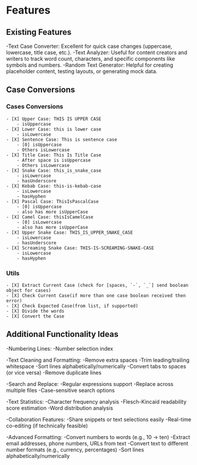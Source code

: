 # Features

## Existing Features

-Text Case Converter: Excellent for quick case changes (uppercase, lowercase, title case, etc.).
-Text Analyzer: Useful for content creators and writers to track word count, characters, and specific components like symbols and numbers.
-Random Text Generator: Helpful for creating placeholder content, testing layouts, or generating mock data.

## Case Conversions

### Cases Conversions

    - [X] Upper Case: THIS IS UPPER CASE
        - isUppercase
    - [X] Lower Case: this is lower case
        - isLowercase
    - [X] Sentence Case: This is sentence case
        - [0] isUppercase
        - Others isLowercase
    - [X] Title Case: This Is Title Case
        - After space is isUppercase 
        - Others isLowercase
    - [X] Snake Case: this_is_snake_case
        - isLowercase
        - hasUnderscore
    - [X] Kebab Case: this-is-kebab-case
        - isLowercase
        - hasHyphen
    - [X] Pascal Case: ThisIsPascalCase
        - [0] isUppercase
        - also has more isUpperCase
    - [X] Camel Case: thisIsCamelCase
        - [0] isLowercase
        - also has more isUpperCase
    - [X] Upper Snake Case: THIS_IS_UPPER_SNAKE_CASE
        - isLowercase
        - hasUnderscore
    - [X] Screaming Snake Case: THIS-IS-SCREAMING-SNAKE-CASE
        - isLowercase
        - hasHyphen

### Utils

    - [X] Extract Current Case (check for [spaces, `-`, `_`] send boolean object for cases)
    - [X] Check Current Case(if more than one case boolean received then error)
    - [X] Check Expected Case(from list, if supported)
    - [X] Divide the words
    - [X] Convert the Case

## Additional Functionality Ideas

-Numbering Lines:
    -Number selection index

-Text Cleaning and Formatting:
    -Remove extra spaces
    -Trim leading/trailing whitespace
    -Sort lines alphabetically/numerically
    -Convert tabs to spaces (or vice versa)
    -Remove duplicate lines

-Search and Replace:
    -Regular expressions support
    -Replace across multiple files
    -Case-sensitive search options

-Text Statistics:
    -Character frequency analysis
    -Flesch-Kincaid readability score estimation
    -Word distribution analysis

-Collaboration Features:
    -Share snippets or text selections easily
    -Real-time co-editing (if technically feasible)

-Advanced Formatting:
    -Convert numbers to words (e.g., 10 -> ten)
    -Extract email addresses, phone numbers, URLs from text
    -Convert text to different number formats (e.g., currency, percentages)
    -Sort lines alphabetically/numerically
